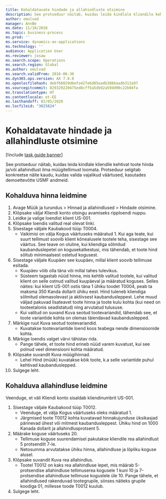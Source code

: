 ```yaml
---
title: Kohaldatavate hindade ja allahindluste otsimine
description: See protseduur näitab, kuidas leida kindlale kliendile kehtivat toote hinda ja/või allahindlust ilma müügitellimust loomata.
author: omulvad
manager: AnnBe
ms.date: 11/10/2016
ms.topic: business-process
ms.prod: ''
ms.service: dynamics-ax-applications
ms.technology: ''
audience: Application User
ms.reviewer: josaw
ms.search.scope: Operations
ms.search.region: Global
ms.author: omulvad
ms.search.validFrom: 2016-06-30
ms.dyn365.ops.version: AX 7.0.0
ms.openlocfilehash: debf66029d6efa42fe6d85eadb3866aadb312a97
ms.sourcegitcommit: 829329220475ed8cff5a5db92a59dd90c22b04fa
ms.translationtype: HT
ms.contentlocale: et-EE
ms.lasthandoff: 02/05/2020
ms.locfileid: "3025824"
---
```

# <a name="look-up-applicable-prices-and-discounts"></a>Kohaldatavate hindade ja allahindluste otsimine

[!include [task guide banner](../../includes/task-guide-banner.md)]

See protseduur näitab, kuidas leida kindlale kliendile kehtivat toote hinda ja/või allahindlust ilma müügitellimust loomata. Protseduur selgitab konkreetse näite kaudu, kuidas valida vajalikud väärtused, kasutades demoettevõtte USMF andmeid.


## <a name="find-the-applicable-price"></a>Kohalduva hinna leidmine
1. Avage Müük ja turundus > Hinnad ja allahindlused > Hindade otsimine.
2. Klõpsake väljal Kliendi konto otsingu avamiseks ripploendi nuppu.
3. Leidke ja valige loendist klient US-001.
4. Klõpsake loendis valitud real olevat linki.
5. Sisestage väljale Kaubakood tüüp T0004.
    * Vaikimisi on välja Kogus väärtuseks määratud 1. Kui aga teate, kui suurt tellimust soovib klient kõnealusele tootele teha, sisestage see väärtus. See teave on oluline, kui kliendiga sõlmitud kaubanduslepetel on kogusekatkestusi, mis tähendab, et toote hind sõltub minimaalsest ostetud kogusest.  
6. Sisestage väljale Kuupäev see kuupäev, millal klient soovib tellimuse esitada. 
    * Kuupäev võib olla täna või millal tahes tulevikus.  
    * Süsteem tagastab nüüd hinna, mis kehtib valitud tootele, kui valitud klient on selle ostnud valitud kuupäeval ja määratud koguses. Selles näites: kui klient US-001 ostis täna 1 ühiku toodet T0004, peab ta maksma 350 Kanda dollarit ühiku eest. Hind tuleneb kliendiga sõlmitud olemasolevast ja aktiivsest kaubandusleppest.      Lehe muud väljad pakuvad lisateavet toote hinna ja toote kulu kohta (kui need on tooteetalonis seadistatud) ning arvutatud tulususe.  
    * Kui valitud on suvand Kuva seotud tootevariandid, tähendab see, et toote variantide kohta on olemas täiendavad kaubanduslepped.  
7. Märkige ruut Kuva seotud tootevariandid.
    * Kuvatakse tootevariantide loend koos teabega nende dimensioonide kohta.  
8. Märkige loendis valget värvi tähistav rida.
    * Pange tähele, et toote hind erineb nüüd varem kuvatust, kui see polnud veel dimensiooni kohta määratud.  
9. Klõpsake suvandit Kuva müügihinnad.
    * Lehel Hind (müük) kuvatakse kõik toote, k.a selle variantide puhul kehtivad kaubanduslepped.  
10. Sulgege leht.

## <a name="find-the-applicable-discount"></a>Kohalduva allahindluse leidmine
Veenduge, et väli Kliendi konto sisaldab kliendinumbrit US-001.    
1. Sisestage väljale Kaubakood tüüp T0012.
    * Veenduge, et välja Kogus väärtuseks oleks määratud 1.  
    * Järgmised toote T0012 kohta kuvatavad hinnakujunduse üksikasjad pärinevad ühest või mitmest kaubandusleppest. Ühiku hind on 1000 Kanada dollarit ja allahindlusprotsent 5.  
2. Määrake koguse väärtuseks 20.
    * Tellimuse koguse suurendamisel pakutakse kliendile rea allahindlust 5 protsendilt 7-le.  
    * Netosumma arvutatakse ühiku hinna, allahindluse ja lõpliku koguse alusel.  
3. Klõpsake suvandit Kuva rea allahindlus.
    * Tootel T0012 on kaks rea allahindluse lepet, mis määrab 5-protsendise allahindluse tellimuserea kogusele 1 kuni 10 ja 7-protsendise allahindluse tellimuse kogustele üle 10. Pange tähele, et allahindlused rakenduvad tootegrupile, siinses näiteks grupile koodiga 01, millesse toode T0012 kuulub.  
4. Sulgege leht.

